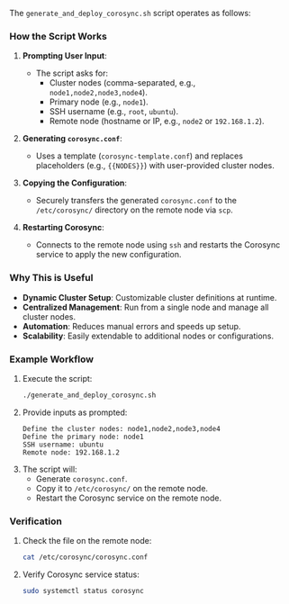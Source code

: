 The `generate_and_deploy_corosync.sh` script operates as follows:

### How the Script Works
1. **Prompting User Input**:
   - The script asks for:
     - Cluster nodes (comma-separated, e.g., `node1,node2,node3,node4`).
     - Primary node (e.g., `node1`).
     - SSH username (e.g., `root`, `ubuntu`).
     - Remote node (hostname or IP, e.g., `node2` or `192.168.1.2`).

2. **Generating `corosync.conf`**:
   - Uses a template (`corosync-template.conf`) and replaces placeholders (e.g., `{{NODES}}`) with user-provided cluster nodes.

3. **Copying the Configuration**:
   - Securely transfers the generated `corosync.conf` to the `/etc/corosync/` directory on the remote node via `scp`.

4. **Restarting Corosync**:
   - Connects to the remote node using `ssh` and restarts the Corosync service to apply the new configuration.

### Why This is Useful
- **Dynamic Cluster Setup**: Customizable cluster definitions at runtime.
- **Centralized Management**: Run from a single node and manage all cluster nodes.
- **Automation**: Reduces manual errors and speeds up setup.
- **Scalability**: Easily extendable to additional nodes or configurations.

### Example Workflow
1. Execute the script:
   ```bash
   ./generate_and_deploy_corosync.sh
   ```
2. Provide inputs as prompted:
   ```
   Define the cluster nodes: node1,node2,node3,node4
   Define the primary node: node1
   SSH username: ubuntu
   Remote node: 192.168.1.2
   ```
3. The script will:
   - Generate `corosync.conf`.
   - Copy it to `/etc/corosync/` on the remote node.
   - Restart the Corosync service on the remote node.

### Verification
1. Check the file on the remote node:
   ```bash
   cat /etc/corosync/corosync.conf
   ```
2. Verify Corosync service status:
   ```bash
   sudo systemctl status corosync
   ```
